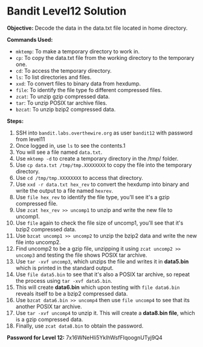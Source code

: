 # Bandit Level12 Solution

**Objective:** Decode the data in the data.txt file located in home directory.

**Commands Used:**
* `mktemp`: To make a temporary directory to work in.
* `cp`: To copy the data.txt file from the working directory to the temporary one.
* `cd`: To access the temporary directory.
* `ls`: To list directories and files.
* `xxd`: To convert files to binary data from hexdump.
* `file`: To identify the file type fo different compressed files.
* `zcat`: To unzip gzip compressed data.
* `tar`: To unzip POSIX tar archive files.
* `bzcat`: To unzip bzip2 compressed data.

**Steps:**
1.  SSH into `bandit.labs.overthewire.org` as user `bandit12` with password from level11
2.  Once logged in, use `ls` to see the contents.1
3.  You will see a file named `data.txt`.
4.  Use `mktemp -d` to create a temporary directory in the /tmp/ folder.
5.  Use `cp data.txt /tmp/tmp.XXXXXXXX` to copy the file into the temporary directory.
6.  Use `cd /tmp/tmp.XXXXXXXX` to access that directory.
7.  Use `xxd -r data.txt hex_rev` to convert the hexdump into binary and write the output to a file named `hexrev`.
8.  Use `file hex_rev` to identify the file type, you'll see it's a gzip compressed file.
9.  Use `zcat hex_rev >> uncomp1` to unzip and write the new file to uncomp1.
10. Use `file` again to check the file size of uncomp1, you'll see that it's bzip2 compressed data.
11. Use `bzcat uncomp1 >> uncomp2` to unzip the bzip2 data and write the new file into uncomp2.
12. Find uncomp2 to be a gzip file, unzipping it using `zcat uncomp2 >> uncomp3` and testing the file shows POSIX tar archive.
13. Use `tar -xvf uncomp3`, which unzips the file and writes it in **data5.bin** which is printed in the standard output.
14. Use `file data5.bin` to see that it's also a POSIX tar archive, so repeat the process using `tar -xvf data5.bin`.
15. This will create **data6.bin** which upon testing with `file data6.bin` reveals itself to be a bzip2 compressed data.
16. Use `bzcat data6.bin >> uncomp4` then use `file uncomp4` to see that its another POSIX tar archive.
17. Use `tar -xvf uncomp4` to unzip it. This will create a **data8.bin file**, which is a gzip compressed data.
18. Finally, use `zcat data8.bin` to obtain the password.

**Password for Level 12:** 7x16WNeHIi5YkIhWsfFIqoognUTyj9Q4

